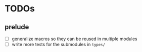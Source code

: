 # TODOs

## prelude

- [ ] generalize macros so they can be reused in multiple modules
- [ ] write more tests for the submodules in `types/`
